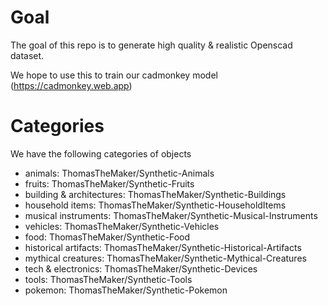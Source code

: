 # Goal

The goal of this repo is to generate high quality & realistic Openscad dataset.

We hope to use this to train our cadmonkey model (https://cadmonkey.web.app)

# Categories

We have the following categories of objects

- animals: ThomasTheMaker/Synthetic-Animals
- fruits: ThomasTheMaker/Synthetic-Fruits
- building & architectures: ThomasTheMaker/Synthetic-Buildings
- household items: ThomasTheMaker/Synthetic-HouseholdItems
- musical instruments: ThomasTheMaker/Synthetic-Musical-Instruments
- vehicles: ThomasTheMaker/Synthetic-Vehicles
- food: ThomasTheMaker/Synthetic-Food
- historical artifacts: ThomasTheMaker/Synthetic-Historical-Artifacts
- mythical creatures: ThomasTheMaker/Synthetic-Mythical-Creatures
- tech & electronics: ThomasTheMaker/Synthetic-Devices
- tools: ThomasTheMaker/Synthetic-Tools
- pokemon: ThomasTheMaker/Synthetic-Pokemon